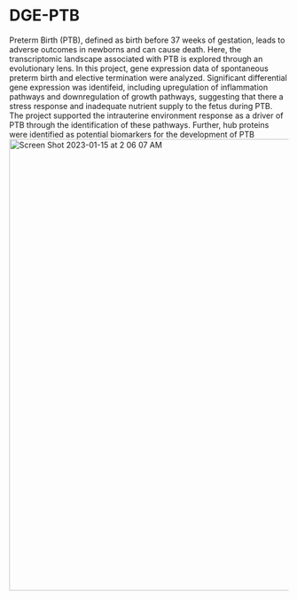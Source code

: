 # DGE-PTB
Preterm Birth (PTB), defined as birth before 37 weeks of gestation, leads to adverse outcomes in newborns and can cause death. Here, the transcriptomic landscape associated with PTB is explored through an evolutionary lens. In this project, gene expression data of spontaneous preterm birth and elective termination were analyzed. Significant differential gene expression was identifeid, including upregulation of inflammation pathways and downregulation of growth pathways, suggesting that there a stress response and inadequate nutrient supply to the fetus during PTB. The project supported the intrauterine environment response as a driver of PTB through the identification of these pathways. Further,  hub proteins were identified as potential biomarkers for the development of PTB
<img width="814" alt="Screen Shot 2023-01-15 at 2 06 07 AM" src="https://user-images.githubusercontent.com/87498313/212534769-e1fcb3b8-b5f9-48b7-be50-4adbf5e0afc4.png">
